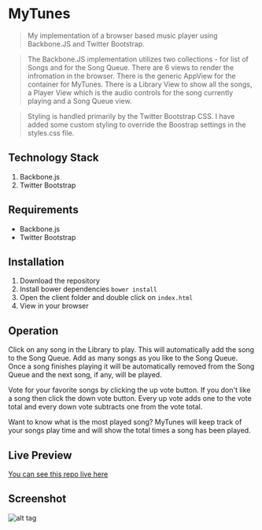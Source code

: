 # MyTunes
> My implementation of a browser based music player using Backbone.JS and Twitter Bootstrap. 

> The Backbone.JS implementation utilizes two collections - for list of Songs and for the Song Queue.
There are 6 views to render the infromation in the browser. There is the generic AppView for the 
container for MyTunes. There is a Library View to show all the songs, a Player View which is the
audio controls for the song currently playing and a Song Queue view.

> Styling is handled primarily by the Twitter Bootstrap CSS. I have added some custom styling to 
override the Boostrap settings in the styles.css file.

## Technology Stack
1. Backbone.js
2. Twitter Bootstrap

## Requirements
- Backbone.js
- Twitter Bootstrap

## Installation
1. Download the repository
2. Install bower dependencies `bower install`
3. Open the client folder and double click on `index.html`
4. View in your browser

## Operation
Click on any song in the Library to play. This will automatically add the song to the Song Queue.
Add as many songs as you like to the Song Queue. Once a song finishes playing it will be
automatically removed from the Song Queue and the next song, if any, will be played.

Vote for your favorite songs by clicking the up vote button. If you don't like a song then
click the down vote button. Every up vote adds one to the vote total and every down vote
subtracts one from the vote total.

Want to know what is the most played song? MyTunes will keep track of your songs play time and
will show the total times a song has been played.

## Live Preview
[You can see this repo live here](http://jenniferbland.com/mytunes/)


## Screenshot
![alt tag](http://jenniferbland.com/mytunes/screenshot.png)
